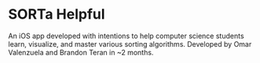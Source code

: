 # SORTa Helpful
An iOS app developed with intentions to help computer science students learn, visualize, and master various sorting algorithms.
Developed by Omar Valenzuela and Brandon Teran in ~2 months.
